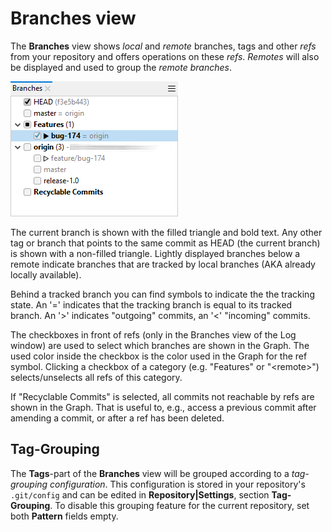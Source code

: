 # Branches view

The **Branches** view shows *local* and *remote* branches, tags and
other *refs* from your repository and offers operations on these
*refs*. *Remotes* will also be displayed and used to group the *remote
branches*.

![branches-view](attachments/branches-view.png)

The current branch is shown with the filled triangle and bold text.
Any other tag or branch that points to the same commit as HEAD (the current branch) is shown with a non-filled triangle.
Lightly displayed branches below a remote indicate branches that are tracked by local branches (AKA already locally available).

Behind a tracked branch you can find symbols to indicate the the tracking state.
An '=' indicates that the tracking branch is equal to its tracked branch.
An '>' indicates "outgoing" commits, an '<' "incoming" commits.

The checkboxes in front of refs (only in the Branches view of the Log window) are used to select which branches are shown in the Graph.
The used color inside the checkbox is the color used in the Graph for the ref symbol.
Clicking a checkbox of a category (e.g. "Features" or "\<remote\>") selects/unselects all refs of this category.

If "Recyclable Commits" is selected, all commits not reachable by refs are shown in the Graph.
That is useful to, e.g., access a previous commit after amending a commit, or after a ref has been deleted.

## Tag-Grouping

The **Tags**-part of the **Branches** view will be grouped according to
a *tag-grouping configuration*. This configuration is stored in your
repository's `.git/config` and can be edited in **Repository\|Settings**, section **Tag-Grouping**.
To disable this grouping feature for the current repository, set both **Pattern** fields empty.
